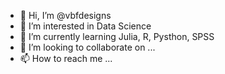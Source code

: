 - 👋 Hi, I’m @vbfdesigns
- 👀 I’m interested in Data Science 
- 🌱 I’m currently learning Julia, R, Pysthon, SPSS
- 💞️ I’m looking to collaborate on ...
- 📫 How to reach me ...

<!---
vbfdesigns/vbfdesigns is a ✨ special ✨ repository because its `README.md` (this file) appears on your GitHub profile.
You can click the Preview link to take a look at your changes.
--->
